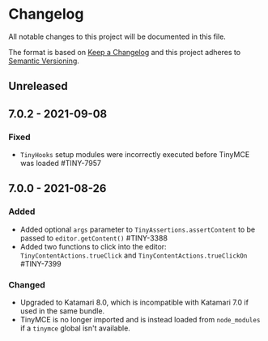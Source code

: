 # Changelog
All notable changes to this project will be documented in this file.

The format is based on [Keep a Changelog](http://keepachangelog.com/en/1.0.0/)
and this project adheres to [Semantic Versioning](http://semver.org/spec/v2.0.0.html).

## Unreleased

## 7.0.2 - 2021-09-08

### Fixed
- `TinyHooks` setup modules were incorrectly executed before TinyMCE was loaded #TINY-7957

## 7.0.0 - 2021-08-26

### Added
- Added optional `args` parameter to `TinyAssertions.assertContent` to be passed to `editor.getContent()` #TINY-3388
- Added two functions to click into the editor: `TinyContentActions.trueClick` and `TinyContentActions.trueClickOn` #TINY-7399

### Changed
- Upgraded to Katamari 8.0, which is incompatible with Katamari 7.0 if used in the same bundle.
- TinyMCE is no longer imported and is instead loaded from `node_modules` if a `tinymce` global isn't available.
